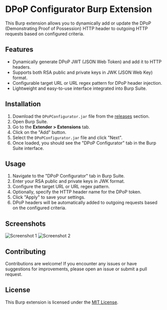 # DPoP Configurator Burp Extension

This Burp extension allows you to dynamically add or update the DPoP (Demonstrating Proof of Possession) HTTP header to outgoing HTTP requests based on configured criteria.

## Features

- Dynamically generate DPoP JWT (JSON Web Token) and add it to HTTP headers.
- Supports both RSA public and private keys in JWK (JSON Web Key) format.
- Configurable target URL or URL regex pattern for DPoP header injection.
- Lightweight and easy-to-use interface integrated into Burp Suite.

## Installation

1. Download the `DPoPConfigurator.jar` file from the [releases]([link-to-releases]) section.
2. Open Burp Suite.
3. Go to the **Extender > Extensions** tab.
4. Click on the "Add" button.
5. Select the `DPoPConfigurator.jar` file and click "Next".
6. Once loaded, you should see the "DPoP Configurator" tab in the Burp Suite interface.

## Usage

1. Navigate to the "DPoP Configurator" tab in Burp Suite.
2. Enter your RSA public and private keys in JWK format.
3. Configure the target URL or URL regex pattern.
4. Optionally, specify the HTTP header name for the DPoP token.
5. Click "Apply" to save your settings.
6. DPoP headers will be automatically added to outgoing requests based on the configured criteria.

## Screenshots

![Screenshot 1](/screenshots/screenshot1.png)
![Screenshot 2](/screenshots/screenshot2.png)

## Contributing

Contributions are welcome! If you encounter any issues or have suggestions for improvements, please open an issue or submit a pull request.

## License

This Burp extension is licensed under the [MIT License](link-to-license-file).
